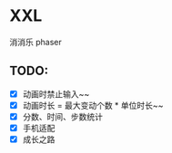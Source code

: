 # XXL
消消乐 phaser

## TODO:
  - [x] 动画时禁止输入~~
  - [x] 动画时长 = 最大变动个数 * 单位时长~~
  - [x] 分数、时间、步数统计
  - [x] 手机适配
  - [x] 成长之路
